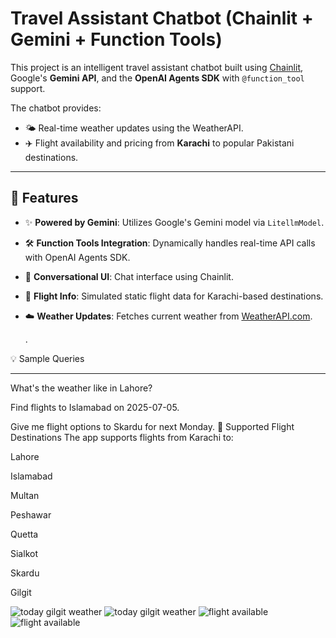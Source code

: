 
 Travel Assistant Chatbot (Chainlit + Gemini + Function Tools)
 =============================================================

This project is an intelligent travel assistant chatbot built using [Chainlit](https://docs.chainlit.io/), Google's **Gemini API**, and the **OpenAI Agents SDK** with `@function_tool` support.

The chatbot provides:
- 🌤️ Real-time weather updates using the WeatherAPI.
- ✈️ Flight availability and pricing from **Karachi** to popular Pakistani destinations.

---

## 🧠 Features

- ✨ **Powered by Gemini**: Utilizes Google's Gemini model via `LitellmModel`.
- 🛠️ **Function Tools Integration**: Dynamically handles real-time API calls with OpenAI Agents SDK.
- 💬 **Conversational UI**: Chat interface using Chainlit.
- 📍 **Flight Info**: Simulated static flight data for Karachi-based destinations.
- ☁️ **Weather Updates**: Fetches current weather from [WeatherAPI.com](https://www.weatherapi.com/).

  .

💡 Sample Queries
******************

What's the weather like in Lahore?

Find flights to Islamabad on 2025-07-05.

Give me flight options to Skardu for next Monday.
🛫 Supported Flight Destinations
The app supports flights from Karachi to:

Lahore

Islamabad

Multan

Peshawar

Quetta

Sialkot

Skardu

Gilgit

![today gilgit weather](https://github.com/user-attachments/assets/9009d2e1-3247-40c9-a9a4-c6b80612f976)
![today gilgit weather](https://github.com/user-attachments/assets/9009d2e1-3247-40c9-a9a4-c6b80612f976)
![flight available](https://github.com/user-attachments/assets/1c57c377-78e5-4c7f-831b-e3fa8aa25664)
![flight available](https://github.com/user-attachments/assets/1c57c377-78e5-4c7f-831b-e3fa8aa25664)


